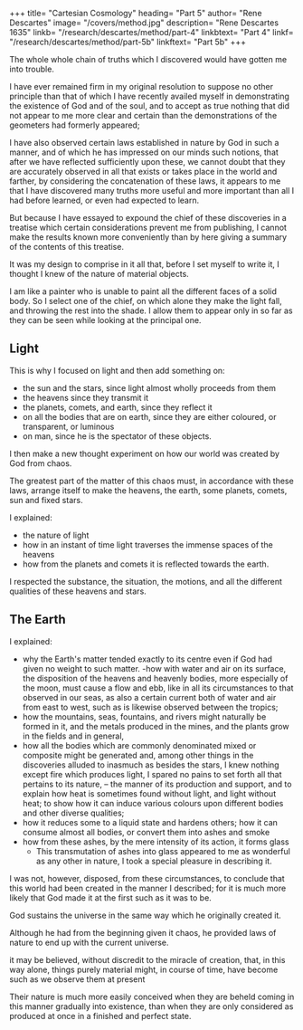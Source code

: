 +++
title= "Cartesian Cosmology"
heading= "Part 5"
author= "Rene Descartes"
image= "/covers/method.jpg"
description= "Rene Descartes 1635"
linkb= "/research/descartes/method/part-4"
linkbtext= "Part 4"
linkf= "/research/descartes/method/part-5b"
linkftext= "Part 5b"
+++


The whole whole chain of truths which I discovered would have gotten me into trouble. 

<!-- I would here willingly have proceeded to exhibit the whole chain of truths which I deduced from these primary but as with a view to this it would have been necessary now to treat of many questions in dispute among the learned, with whom I do not wish to be embroiled, I believe that it will be better for me to refrain from this exposition, and only mention in general what these truths are, that the more judicious may be able to determine whether a more special account of them would conduce to the public advantage. -->

I have ever remained firm in my original resolution to suppose no other principle than that of which I have recently availed myself in demonstrating the existence of God and of the soul, and to accept as true nothing that did not appear to me more clear and certain than the demonstrations of the geometers had formerly appeared; 

<!-- and yet I venture to state that not only have I found means to satisfy myself in a short time on all the principal difficulties which are usually treated of in philosophy, but  -->

I have also observed certain laws established in nature by God in such a manner, and of which he has impressed on our minds such notions, that after we have reflected sufficiently upon these, we cannot doubt that they are accurately observed in all that exists or takes place in the world and farther, by considering the concatenation of these laws, it appears to me that I have discovered many truths more useful and more important than all I had before learned, or even had expected to learn.

But because I have essayed to expound the chief of these discoveries in a treatise which certain considerations prevent me from publishing, I cannot make the results known more conveniently than by here giving a summary of the contents of this treatise. 

It was my design to comprise in it all that, before I set myself to write it, I thought I knew of the nature of material objects. 

I am like a painter who is unable to paint all the different faces of a solid body. So I select one of the chief, on which alone they make the light fall, and throwing the rest into the shade. I allow them to appear only in so far as they can be seen while looking at the principal one. 


## Light

This is why I <!--  so, fearing lest I should not be able to compense in my discourse all that was in my mind, I resolved to expound singly, though at considerable length, my opinions regarding --> focused on light and then add something on:
- the sun and the stars, since light almost wholly proceeds from them
- the heavens since they transmit it
- the planets, comets, and earth, since they reflect it
- on all the bodies that are on earth, since they are either coloured, or transparent, or luminous
- on man, since he is the spectator of these objects.

<!-- To enable me to cast this variety of subjects somewhat into the shade, and to express my judgment regarding them with greater freedom, without being necessitated to adopt or refute the opinions of the learned, I resolved to leave all the people here to their disputes, and to speak only of what  -->

I then make a new thought experiment on how our world was created by God from chaos. <!-- a new world , if God were now to create somewhere in the imaginary spaces matter sufficient to compose one, and were to agitate variously and confusedly the different parts of this matter, so that there resulted a chaos as disordered as the poets ever feigned, and after that did nothing more than lend his ordinary concurrence to nature, and allow her to act in accordance with the laws which he had established.  -->

<!-- On this supposition, I, in the first place, described this matter, and essayed to represent it in such a manner that to my mind there can be nothing clearer and more intelligible, except what has been recently said regarding God and the soul;

for I even expressly supposed that it possessed none of those forms or qualities which are so debated in the schools, nor in general anything the knowledge of which is not so natural to our minds that no-one can so much as imagine himself ignorant of it. Besides, I have pointed out what are the laws of nature; and, with no other principle upon which to found my reasonings except the infinite perfection of God, I endeavoured to demonstrate all those about which there could be any room for doubt, and to prove that they are such, that even if God had created more worlds, there could have been none in which these laws were not observed.  -->

The greatest part of the matter of this chaos must, in accordance with these laws, arrange itself to make the heavens, the earth, some planets, comets, sun and fixed stars.

I explained:
- the nature of light
- how in an instant of time light traverses the immense spaces of the heavens
- how from the planets and comets it is reflected towards the earth. 

I respected the substance, the situation, the motions, and all the different qualities of these heavens and stars.

<!--  so that I thought I had said enough respecting them to show that there is nothing observable in the heavens or stars of our system that must not, or at least may not appear precisely alike in those of the system which I described.  -->


## The Earth


I explained:
- why the Earth's matter tended exactly to its centre even if God had given no weight to such matter.
-how with water and air on its surface, the disposition of the heavens and heavenly bodies, more especially of the moon, must cause a flow and ebb, like in all its circumstances to that observed in our seas, as also a certain current both of water and air from east to west, such as is likewise observed between the tropics; 
- how the mountains, seas, fountains, and rivers might naturally be formed in it, and the metals produced in the mines, and the plants grow in the fields and in general, 
- how all the bodies which are commonly denominated mixed or composite might be generated and, among other things in the discoveries alluded to inasmuch as besides the stars, I knew nothing except fire which produces light, I spared no pains to set forth all that pertains to its nature, – the manner of its production and support, and to explain how heat is sometimes found without light, and light without heat; to show how it can induce various colours upon different bodies and other diverse qualities; 
- how it reduces some to a liquid state and hardens others; how it can consume almost all bodies, or convert them into ashes and smoke
- how from these ashes, by the mere intensity of its action, it forms glass
  - This transmutation of ashes into glass appeared to me as wonderful as any other in nature, I took a special pleasure in describing it. 

I was not, however, disposed, from these circumstances, to conclude that this world had been created in the manner I described; for it is much more likely that God made it at the first such as it was to be. 

<!-- But this is certain, and an opinion commonly received among theologians, that the action by which he now  -->

God sustains the universe in the same way which he originally created it. 

Although he had from the beginning given it chaos, he provided laws of nature to end up with the current universe. <!-- , and had lent it his concurrence to enable it to act as it is wont to do, -->

 it may be believed, without discredit to the miracle of creation, that, in this way alone, things purely material might, in course of time, have become such as we observe them at present

 Their nature is much more easily conceived when they are beheld coming in this manner gradually into existence, than when they are only considered as produced at once in a finished and perfect state.
